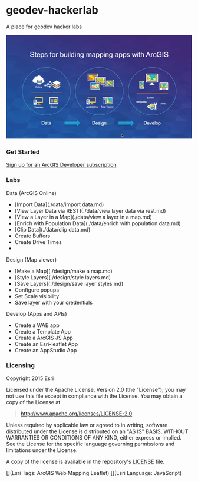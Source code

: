 # geodev-hackerlab
A place for geodev hacker labs

![Steps](./images/mapappsteps.png)

### Get Started

[Sign up for an ArcGIS Developer subscription](https://developers.arcgis.com/en/sign-up/)

### Labs

Data (ArcGIS Online)
* [Import Data](./data/import data.md)
* [View Layer Data via REST](./data/view layer data via rest.md)
* [View a Layer in a Map](./data/view a layer in a map.md)
* [Enrich with Population Data](./data/enrich with population data.md)
* [Clip Data](./data/clip data.md)
* Create Buffers
* Create Drive Times
* 

Design (Map viewer)
* [Make a Map](./design/make a map.md)
* [Style Layers](./design/style layers.md)
* [Save Layers](./design/save layer styles.md)
* Configure popups
* Set Scale visibility
* Save layer with your credentials

Develop (Apps and APIs)
* Create a WAB app
* Create a Template App
* Create a ArcGIS JS App
* Create an Esri-leaflet App
* Create an AppStudio App

### Licensing
Copyright 2015 Esri

Licensed under the Apache License, Version 2.0 (the "License");
you may not use this file except in compliance with the License.
You may obtain a copy of the License at

> http://www.apache.org/licenses/LICENSE-2.0

Unless required by applicable law or agreed to in writing, software
distributed under the License is distributed on an "AS IS" BASIS,
WITHOUT WARRANTIES OR CONDITIONS OF ANY KIND, either express or implied.
See the License for the specific language governing permissions and
limitations under the License.

A copy of the license is available in the repository's [LICENSE](./license.txt) file.

[](Esri Tags: ArcGIS Web Mapping Leaflet)
[](Esri Language: JavaScript)